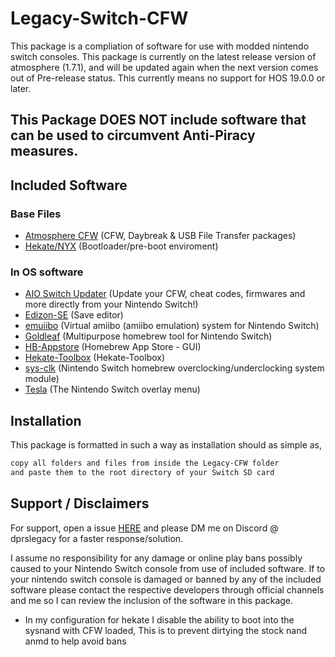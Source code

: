 
# Legacy-Switch-CFW


This package is a compliation of software for use with modded nintendo switch consoles. This package is currently on the latest release version of atmosphere (1.7.1), and will be updated again when the next version comes out of Pre-release status. This currently means no support for HOS 19.0.0 or later.


## This Package DOES NOT include software that can be used to circumvent Anti-Piracy measures.




## Included Software
### Base Files
 - [Atmosphere CFW](https://github.com/Atmosphere-NX/Atmosphere) (CFW, Daybreak & USB File Transfer packages)
 - [Hekate/NYX](https://github.com/CTCaer/hekate/) (Bootloader/pre-boot enviroment)
### In OS software
 - [AIO Switch Updater](https://github.com/HamletDuFromage/aio-switch-updater) (Update your CFW, cheat codes, firmwares and more directly from your Nintendo Switch!)
 - [Edizon-SE](https://github.com/tomvita/EdiZon-SE) (Save editor)
 - [emuiibo](https://github.com/XorTroll/emuiibo) (Virtual amiibo (amiibo emulation) system for Nintendo Switch)
 - [Goldleaf](https://github.com/XorTroll/Goldleaf) (Multipurpose homebrew tool for Nintendo Switch)
 - [HB-Appstore](https://github.com/fortheusers/hb-appstore) (Homebrew App Store - GUI)
 - [Hekate-Toolbox](https://github.com/WerWolv/Hekate-Toolbox) (Hekate-Toolbox)
 - [sys-clk](https://github.com/retronx-team/sys-clk) (Nintendo Switch homebrew overclocking/underclocking system module)
 - [Tesla](https://github.com/WerWolv/Tesla-Menu) (The Nintendo Switch overlay menu)



## Installation

This package is formatted in such a way as installation should as simple as,

```bash
copy all folders and files from inside the Legacy-CFW folder
and paste them to the root directory of your Switch SD card  
```
    
## Support / Disclaimers

For support, open a issue [HERE](https://github.com/DPRsLegacy/Legacy-Switch-CFW-Package/issues) and please DM me on Discord @ dprslegacy for a faster response/solution.

I assume no responsibility for any damage or online play bans possibly caused to your Nintendo Switch console from use of included software.
If to your nintendo switch console is damaged or banned by any of the included software please contact the respective developers through official channels and me so I can review the inclusion of the software in this package.

- In my configuration for hekate I disable the ability to boot into the sysnand with CFW loaded, This is to prevent dirtying the stock nand anmd to help avoid bans
